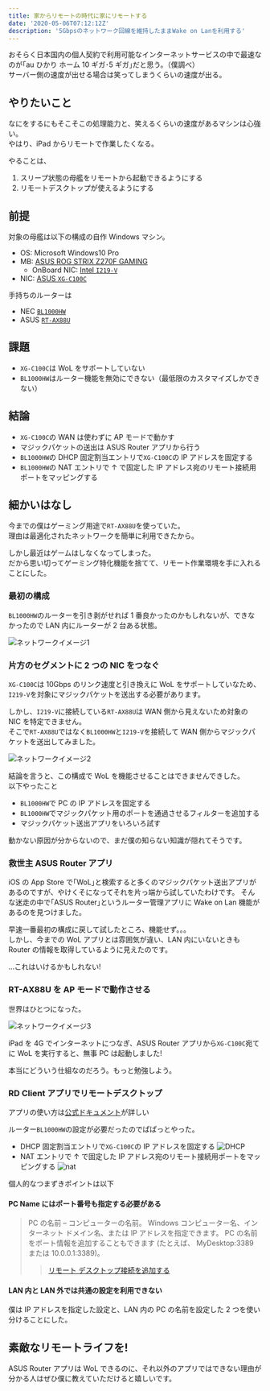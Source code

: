 ```yaml
---
title: 家からリモートの時代に家にリモートする
date: '2020-05-06T07:12:12Z'
description: '5Gbpsのネットワーク回線を維持したままWake on Lanを利用する'
---
```


おそらく日本国内の個人契約で利用可能なインターネットサービスの中で最速なのが｢au ひかり ホーム 10 ギガ･5 ギガ｣だと思う。（僕調べ）  
サーバー側の速度が出せる場合は笑ってしまうくらいの速度が出る。

## やりたいこと

なにをするにもそこそこの処理能力と、笑えるくらいの速度があるマシンは心強い。  
やはり、iPad からリモートで作業したくなる。

やることは、

1. スリープ状態の母艦をリモートから起動できるようにする
2. リモートデスクトップが使えるようにする

## 前提

対象の母艦は以下の構成の自作 Windows マシン。

- OS: Microsoft Windows10 Pro
- MB: [ASUS ROG STRIX Z270F GAMING](https://www.asus.com/jp/Motherboards/ROG-STRIX-Z270F-GAMING/)
  - OnBoard NIC: [Intel `I219-V`](https://www.intel.co.jp/content/www/jp/ja/products/network-io/ethernet/controllers/connection-i219-v.html)
- NIC: [ASUS `XG-C100C`](https://www.asus.com/jp/Networking/XG-C100C/)

手持ちのルーターは

- NEC [`BL1000HW`](https://www.aterm.jp/kddi/1000hw/)
- ASUS [`RT-AX88U`](https://www.asus.com/jp/Networking/RT-AX88U/overview/)

## 課題

- `XG-C100C`は WoL をサポートしていない
- `BL1000HW`はルーター機能を無効にできない（最低限のカスタマイズしかできない）

## 結論

- `XG-C100C`の WAN は使わずに AP モードで動かす
- マジックパケットの送出は ASUS Router アプリから行う
- `BL1000HW`の DHCP 固定割当エントリで`XG-C100C`の IP アドレスを固定する
- `BL1000HW`の NAT エントリで ↑ で固定した IP アドレス宛のリモート接続用ポートをマッピングする

## 細かいはなし

今までの僕はゲーミング用途で`RT-AX88U`を使っていた。  
理由は最適化されたネットワークを簡単に利用できたから。

しかし最近はゲームはしなくなってしまった。  
だから思い切ってゲーミング特化機能を捨てて、リモート作業環境を手に入れることにした。

### 最初の構成

`BL1000HW`のルーターを引き剥がせれば 1 番良かったのかもしれないが、できなかったので LAN 内にルーターが 2 台ある状態。

![ネットワークイメージ1](./net.jpg)

### 片方のセグメントに 2 つの NIC をつなぐ

`XG-C100C`は 10Gbps のリンク速度と引き換えに WoL をサポートしていなため、`I219-V`を対象にマジックパケットを送出する必要があります。

しかし、`I219-V`に接続している`RT-AX88U`は WAN 側から見えないため対象の NIC を特定できません。  
そこで`RT-AX88U`ではなく`BL1000HW`と`I219-V`を接続して WAN 側からマジックパケットを送出してみました。

![ネットワークイメージ2](./net2.jpg)

結論を言うと、この構成で WoL を機能させることはできませんできした。  
以下やったこと

- `BL1000HW`で PC の IP アドレスを固定する
- `BL1000HW`でマジックパケット用のポートを通過させるフィルターを追加する
- マジックパケット送出アプリをいろいろ試す

動かない原因が分からないので、まだ僕の知らない知識が隠れてそうです。

### 救世主 ASUS Router アプリ

iOS の App Store で｢WoL｣と検索すると多くのマジックパケット送出アプリがあるのですが、やけくそになってそれを片っ端から試していたわけです。
そんな迷走の中で｢ASUS Router｣というルーター管理アプリに Wake on Lan 機能があるのを見つけました。

早速一番最初の構成に戻して試したところ、機能せず。。。  
しかし、今までの WoL アプリとは雰囲気が違い、LAN 内にいないときも Router の情報を取得しているように見えたのです。

...これはいけるかもしれない!

### RT-AX88U を AP モードで動作させる

世界はひとつになった。

![ネットワークイメージ3](./net3.jpg)

iPad を 4G でインターネットにつなぎ、ASUS Router アプリから`XG-C100C`宛てに WoL を実行すると、無事 PC は起動しました!

本当にどういう仕組なのだろう。もっと勉強しよう。

### RD Client アプリでリモートデスクトップ

アプリの使い方は[公式ドキュメント](https://docs.microsoft.com/ja-jp/windows-server/remote/remote-desktop-services/clients/remote-desktop-clients)が詳しい

ルーター`BL1000HW`の設定が必要だったのでぱぱっとやった。

- DHCP 固定割当エントリで`XG-C100C`の IP アドレスを固定する
  ![DHCP](./dhcp.jpg)
- NAT エントリで ↑ で固定した IP アドレス宛のリモート接続用ポートをマッピングする
  ![nat](./nat.jpg)

個人的なつまずきポイントは以下

#### PC Name にはポート番号も指定する必要がある

> PC の名前 – コンピューターの名前。 Windows コンピューター名、インターネット ドメイン名、または IP アドレスを指定できます。 PC の名前をポート情報を追加することもできます (たとえば、 MyDesktop:3389 または 10.0.0.1:3389)。
>
> > [リモート デスクトップ接続を追加する](https://docs.microsoft.com/ja-jp/windows-server/remote/remote-desktop-services/clients/remote-desktop-ios#add-a-remote-desktop-connection)

#### LAN 内と LAN 外では共通の設定を利用できない

僕は IP アドレスを指定した設定と、LAN 内の PC の名前を設定した 2 つを使い分けることにした。

## 素敵なリモートライフを!

ASUS Router アプリは WoL できるのに、それ以外のアプリではできない理由が分かる人はぜひ僕に教えていただけると嬉しいです。
